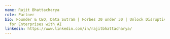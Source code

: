 ```yaml
---
name: Rajit Bhattacharya
role: Partner
bio: Founder & CEO, Data Sutram | Forbes 30 under 30 | Unlock Disruptive Growth
  for Enterprises with AI
linkedin: https://www.linkedin.com/in/rajitbhattacharya/
---
```

